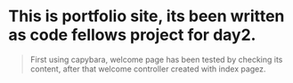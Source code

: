 # This is portfolio site, its been written as code fellows project for day2.

>First using capybara, welcome page has been tested by checking its content, after that welcome controller created with index pagez.


